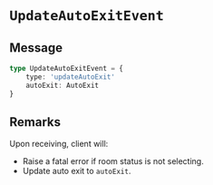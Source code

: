 # `UpdateAutoExitEvent`

## Message

```ts
type UpdateAutoExitEvent = {
    type: 'updateAutoExit'
    autoExit: AutoExit
}
```

## Remarks

Upon receiving, client will:

-   Raise a fatal error if room status is not selecting.
-   Update auto exit to `autoExit`.
